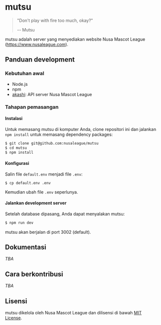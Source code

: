 # mutsu

> "Don't play with fire too much, okay?"
>
> -- Mutsu

mutsu adalah server yang menyediakan website Nusa Mascot League (https://www.nusaleague.com).

## Panduan development

### Kebutuhan awal

- Node.js
- npm
- [akashi](https://github.com/nusaleague/akashi): API server Nusa Mascot League

### Tahapan pemasangan

#### Instalasi

Untuk memasang mutsu di komputer Anda, clone repositori ini dan jalankan `npm install` untuk memasang dependency packages:

```sh
$ git clone git@github.com:nusaleague/mutsu
$ cd mutsu
$ npm install
```

#### Konfigurasi

Salin file `default.env` menjadi file `.env`:

```
$ cp default.env .env
```

Kemudian ubah file `.env` seperlunya.

#### Jalankan development server

Setelah database dipasang, Anda dapat menyalakan mutsu:

```sh
$ npm run dev
```

mutsu akan berjalan di port 3002 (default).

## Dokumentasi

_TBA_

## Cara berkontribusi

_TBA_

## Lisensi

mutsu dikelola oleh Nusa Mascot League dan dilisensi di bawah [MIT License][license].

[license]: https://github.com/nusaleague/mutsu/blob/master/LICENSE
